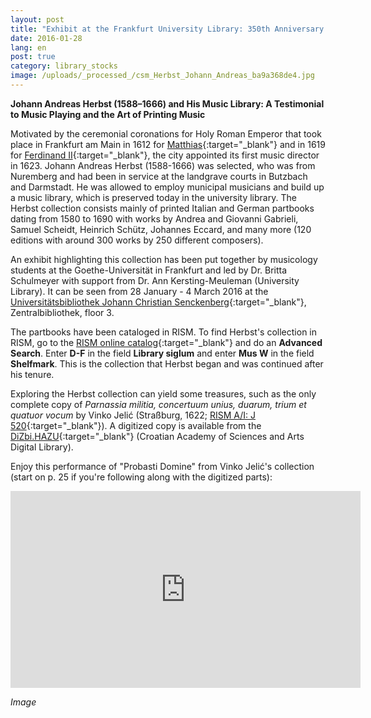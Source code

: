 ```yaml
---
layout: post
title: "Exhibit at the Frankfurt University Library: 350th Anniversary of Johann Andreas Herbst's Death"
date: 2016-01-28
lang: en
post: true
category: library_stocks
image: /uploads/_processed_/csm_Herbst_Johann_Andreas_ba9a368de4.jpg
---
```



**Johann Andreas Herbst (1588–1666) and His Music Library: A Testimonial to Music Playing and the Art of Printing Music**

Motivated by the ceremonial coronations for Holy Roman Emperor that took place in Frankfurt am Main in 1612 for [Matthias](http://www.britannica.com/biography/Matthias){:target="_blank"} and in 1619 for [Ferdinand II](http://www.britannica.com/biography/Ferdinand-II-Holy-Roman-emperor){:target="_blank"}, the city appointed its first music director in 1623. Johann Andreas Herbst (1588-1666) was selected, who was from Nuremberg and had been in service at the landgrave courts in Butzbach and Darmstadt. He was allowed to employ municipal musicians and build up a music library, which is preserved today in the university library. The Herbst collection consists mainly of printed Italian and German partbooks dating from 1580 to 1690 with works by Andrea and Giovanni Gabrieli, Samuel Scheidt, Heinrich Schütz, Johannes Eccard, and many more (120 editions with around 300 works by 250 different composers).

An exhibit highlighting this collection has been put together by musicology students at the Goethe-Universität in Frankfurt and led by Dr. Britta Schulmeyer with support from Dr. Ann Kersting-Meuleman (University Library). It can be seen from 28 January - 4 March 2016 at the [Universitätsbibliothek Johann Christian Senckenberg](http://www.ub.uni-frankfurt.de/){:target="_blank"}, Zentralbibliothek, floor 3.

The partbooks have been cataloged in RISM. To find Herbst's collection in RISM, go to the [RISM online catalog](https://opac.rism.info/metaopac/start.do?View=rism){:target="_blank"} and do an **Advanced Search**. Enter **D-F** in the field **Library siglum** and enter **Mus W** in the field **Shelfmark**. This is the collection that Herbst began and was continued after his tenure.

Exploring the Herbst collection can yield some treasures, such as the only complete copy of _Parnassia militia, concertuum unius, duarum, trium et quatuor vocum_ by Vinko Jelić (Straßburg, 1622; [RISM A/I: J 520](https://opac.rism.info/search?id=00000990032582){:target="_blank"}). A digitized copy is available from the [DiZbi.HAZU](http://dizbi.hazu.hr/object/3520){:target="_blank"} (Croatian Academy of Sciences and Arts Digital Library).

Enjoy this performance of "Probasti Domine" from Vinko Jelić's collection (start on p. 25 if you're following along with the digitized parts):

<iframe width="560" height="315" src="https://www.youtube.com/embed/wV1b0Kj1onM" frameborder="0" allowfullscreen></iframe>


_Image_

<script type="text/javascript">var switchTo5x=true;</script><script type="text/javascript" src="http://w.sharethis.com/button/buttons.js"></script><script type="text/javascript">stLight.options({publisher: "9b601438-1ce1-49d8-bfd7-9cff5df54c17", doNotHash: false, doNotCopy: false, hashAddressBar: false});</script>
